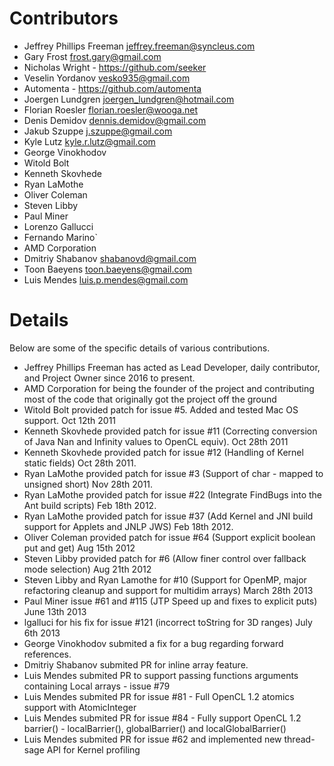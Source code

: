 # Contributors

* Jeffrey Phillips Freeman <jeffrey.freeman@syncleus.com>
* Gary Frost <frost.gary@gmail.com>
* Nicholas Wright - https://github.com/seeker
* Veselin Yordanov <vesko935@gmail.com>
* Automenta - https://github.com/automenta
* Joergen Lundgren <joergen_lundgren@hotmail.com>
* Florian Roesler <florian.roesler@wooga.net>
* Denis Demidov <dennis.demidov@gmail.com>
* Jakub Szuppe <j.szuppe@gmail.com>
* Kyle Lutz <kyle.r.lutz@gmail.com>
* George Vinokhodov
* Witold Bolt 
* Kenneth Skovhede
* Ryan LaMothe
* Oliver Coleman
* Steven Libby
* Paul Miner
* Lorenzo Gallucci
* Fernando Marino`
* AMD Corporation
* Dmitriy Shabanov <shabanovd@gmail.com>
* Toon Baeyens <toon.baeyens@gmail.com>
* Luis Mendes <luis.p.mendes@gmail.com>

# Details

Below are some of the specific details of various contributions.

* Jeffrey Phillips Freeman has acted as Lead Developer, daily contributor, and Project Owner since 2016 to present.
* AMD Corporation for being the founder of the project and contributing most of the code that originally got the project off the ground
* Witold Bolt provided patch for issue #5. Added and tested Mac OS support. Oct 12th 2011
* Kenneth Skovhede provided patch for issue #11 (Correcting conversion of Java Nan and Infinity values to OpenCL equiv). Oct 28th 2011
* Kenneth Skovhede provided patch for issue #12 (Handling of Kernel static fields) Oct 28th 2011.
* Ryan LaMothe provided patch for issue #3 (Support of char - mapped to unsigned short) Nov 28th 2011.
* Ryan LaMothe provided patch for issue #22 (Integrate FindBugs into the Ant build scripts) Feb 18th 2012.
* Ryan LaMothe provided patch for issue #37 (Add Kernel and JNI build support for Applets and JNLP JWS) Feb 18th 2012.
* Oliver Coleman provided patch for issue #64 (Support explicit boolean put and get) Aug 15th 2012
* Steven Libby provided patch for #6 (Allow finer control over fallback mode selection) Aug 21th 2012
* Steven Libby and Ryan Lamothe for #10 (Support for OpenMP, major refactoring cleanup and support for multidim arrays) March 28th 2013
* Paul Miner issue #61 and #115 (JTP Speed up and fixes to explicit puts) June 13th 2013
* lgalluci for his fix for issue #121 (incorrect toString for 3D ranges) July 6th 2013
* George Vinokhodov submited a fix for a bug regarding forward references.
* Dmitriy Shabanov submited PR for inline array feature.
* Luis Mendes submited PR to support passing functions arguments containing Local arrays - issue #79
* Luis Mendes submited PR for issue #81 - Full OpenCL 1.2 atomics support with AtomicInteger 
* Luis Mendes submited PR for issue #84 - Fully support OpenCL 1.2 barrier() - localBarrier(),  globalBarrier() and localGlobalBarrier()
* Luis Mendes submited PR for issue #62 and implemented new thread-sage API for Kernel profiling